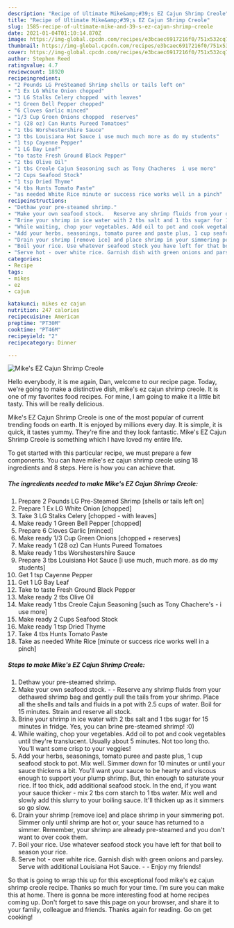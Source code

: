 ```yaml
---
description: "Recipe of Ultimate Mike&amp;#39;s EZ Cajun Shrimp Creole"
title: "Recipe of Ultimate Mike&amp;#39;s EZ Cajun Shrimp Creole"
slug: 1585-recipe-of-ultimate-mike-and-39-s-ez-cajun-shrimp-creole
date: 2021-01-04T01:10:14.870Z
image: https://img-global.cpcdn.com/recipes/e3bcaec6917216f0/751x532cq70/mikes-ez-cajun-shrimp-creole-recipe-main-photo.jpg
thumbnail: https://img-global.cpcdn.com/recipes/e3bcaec6917216f0/751x532cq70/mikes-ez-cajun-shrimp-creole-recipe-main-photo.jpg
cover: https://img-global.cpcdn.com/recipes/e3bcaec6917216f0/751x532cq70/mikes-ez-cajun-shrimp-creole-recipe-main-photo.jpg
author: Stephen Reed
ratingvalue: 4.7
reviewcount: 18920
recipeingredient:
- "2 Pounds LG PreSteamed Shrimp shells or tails left on"
- "1 Ex LG White Onion chopped"
- "3 LG Stalks Celery chopped  with leaves"
- "1 Green Bell Pepper chopped"
- "6 Cloves Garlic minced"
- "1/3 Cup Green Onions chopped  reserves"
- "1 (28 oz) Can Hunts Pureed Tomatoes"
- "1 tbs Worshestershire Sauce"
- "3 tbs Louisiana Hot Sauce i use much much more as do my students"
- "1 tsp Cayenne Pepper"
- "1 LG Bay Leaf"
- "to taste Fresh Ground Black Pepper"
- "2 tbs Olive Oil"
- "1 tbs Creole Cajun Seasoning such as Tony Chacheres  i use more"
- "2 Cups Seafood Stock"
- "1 tsp Dried Thyme"
- "4 tbs Hunts Tomato Paste"
- "as needed White Rice minute or success rice works well in a pinch"
recipeinstructions:
- "Dethaw your pre-steamed shrimp."
- "Make your own seafood stock.   Reserve any shrimp fluids from your dethawed shrimp bag and gently pull the tails from your shrimp. Place all the shells and tails and fluids in a pot with 2.5 cups of water. Boil for 15 minutes. Strain and reserve all stock."
- "Brine your shrimp in ice water with 2 tbs salt and 1 tbs sugar for 15 minutes in fridge. Yes,  you can brine pre-steamed shrimp! :0)"
- "While waiting, chop your vegetables. Add oil to pot and cook vegetables until they&#39;re translucent. Usually about 5 minutes. Not too long tho. You&#39;ll want some crisp to your veggies!"
- "Add your herbs, seasonings, tomato puree and paste plus, 1 cup seafood stock to pot. Mix well. Simmer down for 10 minutes or until your sauce thickens a bit. You&#39;ll want your sauce to be hearty and viscous enough to support your plump shrimp. But, thin enough to saturate your rice. If too thick, add additional seafood stock. In the end, if you want your sauce thicker - mix 2 tbs corn starch to 1 tbs water. Mix well and slowly add this slurry to your boiling sauce. It&#39;ll thicken up as it simmers so go slow."
- "Drain your shrimp [remove ice] and place shrimp in your simmering pot. Simmer only until shrimp are hot or, your sauce has returned to a simmer. Remember, your shrimp are already pre-steamed and you don&#39;t want to over cook them."
- "Boil your rice. Use whatever seafood stock you have left for that boil to season your rice."
- "Serve hot - over white rice. Garnish dish with green onions and parsley. Serve with additional Louisiana Hot Sauce.   Enjoy my friends!"
categories:
- Recipe
tags:
- mikes
- ez
- cajun

katakunci: mikes ez cajun 
nutrition: 247 calories
recipecuisine: American
preptime: "PT30M"
cooktime: "PT46M"
recipeyield: "2"
recipecategory: Dinner

---
```



![Mike&#39;s EZ Cajun Shrimp Creole](https://img-global.cpcdn.com/recipes/e3bcaec6917216f0/751x532cq70/mikes-ez-cajun-shrimp-creole-recipe-main-photo.jpg)

Hello everybody, it is me again, Dan, welcome to our recipe page. Today, we're going to make a distinctive dish, mike&#39;s ez cajun shrimp creole. It is one of my favorites food recipes. For mine, I am going to make it a little bit tasty. This will be really delicious.



Mike&#39;s EZ Cajun Shrimp Creole is one of the most popular of current trending foods on earth. It is enjoyed by millions every day. It is simple, it is quick, it tastes yummy. They're fine and they look fantastic. Mike&#39;s EZ Cajun Shrimp Creole is something which I have loved my entire life.


To get started with this particular recipe, we must prepare a few components. You can have mike&#39;s ez cajun shrimp creole using 18 ingredients and 8 steps. Here is how you can achieve that.

<!--inarticleads1-->

##### The ingredients needed to make Mike&#39;s EZ Cajun Shrimp Creole:

1. Prepare 2 Pounds LG Pre-Steamed Shrimp [shells or tails left on]
1. Prepare 1 Ex LG White Onion [chopped]
1. Take 3 LG Stalks Celery [chopped - with leaves]
1. Make ready 1 Green Bell Pepper [chopped]
1. Prepare 6 Cloves Garlic [minced]
1. Make ready 1/3 Cup Green Onions [chopped + reserves]
1. Make ready 1 (28 oz) Can Hunts Pureed Tomatoes
1. Make ready 1 tbs Worshestershire Sauce
1. Prepare 3 tbs Louisiana Hot Sauce [i use much, much more. as do my students]
1. Get 1 tsp Cayenne Pepper
1. Get 1 LG Bay Leaf
1. Take to taste Fresh Ground Black Pepper
1. Make ready 2 tbs Olive Oil
1. Make ready 1 tbs Creole Cajun Seasoning [such as Tony Chachere&#39;s - i use more]
1. Make ready 2 Cups Seafood Stock
1. Make ready 1 tsp Dried Thyme
1. Take 4 tbs Hunts Tomato Paste
1. Take as needed White Rice [minute or success rice works well in a pinch]




<!--inarticleads2-->

##### Steps to make Mike&#39;s EZ Cajun Shrimp Creole:

1. Dethaw your pre-steamed shrimp.
1. Make your own seafood stock.  -  - Reserve any shrimp fluids from your dethawed shrimp bag and gently pull the tails from your shrimp. Place all the shells and tails and fluids in a pot with 2.5 cups of water. Boil for 15 minutes. Strain and reserve all stock.
1. Brine your shrimp in ice water with 2 tbs salt and 1 tbs sugar for 15 minutes in fridge. Yes,  you can brine pre-steamed shrimp! :0)
1. While waiting, chop your vegetables. Add oil to pot and cook vegetables until they&#39;re translucent. Usually about 5 minutes. Not too long tho. You&#39;ll want some crisp to your veggies!
1. Add your herbs, seasonings, tomato puree and paste plus, 1 cup seafood stock to pot. Mix well. Simmer down for 10 minutes or until your sauce thickens a bit. You&#39;ll want your sauce to be hearty and viscous enough to support your plump shrimp. But, thin enough to saturate your rice. If too thick, add additional seafood stock. In the end, if you want your sauce thicker - mix 2 tbs corn starch to 1 tbs water. Mix well and slowly add this slurry to your boiling sauce. It&#39;ll thicken up as it simmers so go slow.
1. Drain your shrimp [remove ice] and place shrimp in your simmering pot. Simmer only until shrimp are hot or, your sauce has returned to a simmer. Remember, your shrimp are already pre-steamed and you don&#39;t want to over cook them.
1. Boil your rice. Use whatever seafood stock you have left for that boil to season your rice.
1. Serve hot - over white rice. Garnish dish with green onions and parsley. Serve with additional Louisiana Hot Sauce.  -  - Enjoy my friends!




So that is going to wrap this up for this exceptional food mike&#39;s ez cajun shrimp creole recipe. Thanks so much for your time. I'm sure you can make this at home. There is gonna be more interesting food at home recipes coming up. Don't forget to save this page on your browser, and share it to your family, colleague and friends. Thanks again for reading. Go on get cooking!
